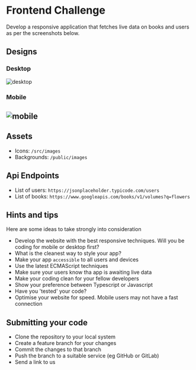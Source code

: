 # Frontend Challenge

Develop a responsive application that fetches live data on books and users as per the screenshots below.

## Designs

### Desktop

<img src="https://raw.githubusercontent.com/rottitime/frontend-test/main/desktop.png" alt='desktop' />

### Mobile

## <img src="https://raw.githubusercontent.com/rottitime/frontend-test/main/mobile.png" alt='mobile' />

## Assets

- Icons: `/src/images`
- Backgrounds: `/public/images`

## Api Endpoints

- List of users: `https://jsonplaceholder.typicode.com/users`
- List of books: `https://www.googleapis.com/books/v1/volumes?q=flowers`

## Hints and tips

Here are some ideas to take strongly into consideration

- Develop the website with the best responsive techniques. Will you be coding for mobile or desktop first?
- What is the cleanest way to style your app?
- Make your app `accessible` to all users and devices
- Use the latest ECMAScript techniques
- Make sure your users know tha app is awaiting live data
- Make your coding clean for your fellow developers
- Show your preference between Typescript or Javascript
- Have you 'tested' your code?
- Optimise your website for speed. Mobile users may not have a fast connection

## Submitting your code

- Clone the repository to your local system
- Create a feature branch for your changes
- Commit the changes to that branch
- Push the branch to a suitable service (eg GitHub or GitLab)
- Send a link to us
